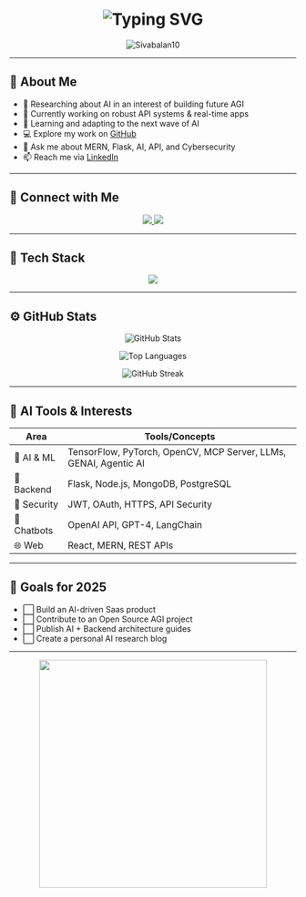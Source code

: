 <!-- AI-Based Dark Themed README with GitHub Markdown -->

<h1 align="center">
  <img src="https://readme-typing-svg.herokuapp.com?font=Fira+Code&duration=3000&pause=500&color=00F0FF&center=true&vCenter=true&width=435&lines=Hi+%F0%9F%91%8B%2C+I'm+Sivabalan;AI+%7C+Backend+Developer;MERN+%7C+Flask+%7C+LLM+%7C+API+Specialist;Always+learning+something+new..." alt="Typing SVG" />
</h1>

<p align="center">
  <img src="https://komarev.com/ghpvc/?username=Sivabalan10&label=Profile%20views&color=0e75b6&style=flat" alt="Sivabalan10" />
</p>

---

## 🧠 About Me
- 🤖 Researching about AI in an interest of building future AGI  
- 🔭 Currently working on robust API systems & real-time apps  
- 🌱 Learning and adapting to the next wave of AI  
- 💻 Explore my work on [GitHub](https://github.com/Sivabalan10?tab=repositories)  
- 💬 Ask me about MERN, Flask, AI, API, and Cybersecurity  
- 📫 Reach me via [LinkedIn](https://in.linkedin.com/in/sivabalan10)

---

## 🤝 Connect with Me

<p align="center">
  <a href="https://www.linkedin.com/in/sivabalan10" target="_blank">
    <img src="https://img.shields.io/badge/LinkedIn-%230077B5.svg?&style=for-the-badge&logo=linkedin&logoColor=white" />
  </a>
  <a href="mailto:sivabalan10122003@gmail.com">
    <img src="https://img.shields.io/badge/Gmail-D14836?style=for-the-badge&logo=gmail&logoColor=white" />
  </a>
</p>

---

## 🧰 Tech Stack

<p align="center">
  <img src="https://skillicons.dev/icons?i=nodejs,react,flask,java,mongodb,linux,python,mysql,postgresql,opencv,tensorflow,docker,html,css,js,github,vscode" />
</p>

---

## ⚙️ GitHub Stats

<p align="center">
  <img src="https://github-readme-stats.vercel.app/api?username=Sivabalan10&show_icons=true&theme=radical" alt="GitHub Stats" />
</p>

<p align="center">
  <img src="https://github-readme-stats.vercel.app/api/top-langs/?username=Sivabalan10&layout=compact&theme=radical" alt="Top Languages" />
</p>

<p align="center">
  <img src="https://github-readme-streak-stats.herokuapp.com?user=Sivabalan10&theme=dark&hide_border=true" alt="GitHub Streak" />
</p>

---

## 🧠 AI Tools & Interests

| Area | Tools/Concepts |
|------|----------------|
| 🤖 AI & ML | TensorFlow, PyTorch, OpenCV, MCP Server, LLMs, GENAI, Agentic AI
| 🧠 Backend | Flask, Node.js, MongoDB, PostgreSQL |
| 🔐 Security | JWT, OAuth, HTTPS, API Security |
| 💬 Chatbots | OpenAI API, GPT-4, LangChain |
| 🌐 Web | React, MERN, REST APIs |

---

## 🎯 Goals for 2025
- ⬜ Build an AI-driven Saas product 
- ⬜ Contribute to an Open Source AGI project  
- ⬜ Publish AI + Backend architecture guides  
- ⬜ Create a personal AI research blog  

---

<p align="center">
  <img src="https://media.giphy.com/media/qgQUggAC3Pfv687qPC/giphy.gif" width="400" />
</p>